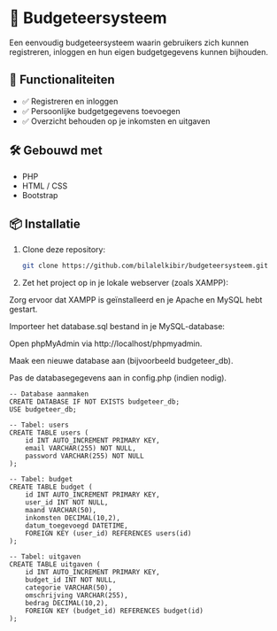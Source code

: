 # 💸 Budgeteersysteem

Een eenvoudig budgeteersysteem waarin gebruikers zich kunnen registreren, inloggen en hun eigen budgetgegevens kunnen bijhouden.

## 🚀 Functionaliteiten

- ✅ Registreren en inloggen
- ✅ Persoonlijke budgetgegevens toevoegen
- ✅ Overzicht behouden op je inkomsten en uitgaven

## 🛠️ Gebouwd met

- PHP
- HTML / CSS
- Bootstrap

## 📦 Installatie

1. Clone deze repository:
   ```bash
   git clone https://github.com/bilalelkibir/budgeteersysteem.git

2. Zet het project op in je lokale webserver (zoals XAMPP):

Zorg ervoor dat XAMPP is geïnstalleerd en je Apache en MySQL hebt gestart.

Importeer het database.sql bestand in je MySQL-database:

Open phpMyAdmin via http://localhost/phpmyadmin.

Maak een nieuwe database aan (bijvoorbeeld budgeteer_db).

Pas de databasegegevens aan in config.php (indien nodig).
```
-- Database aanmaken
CREATE DATABASE IF NOT EXISTS budgeteer_db;
USE budgeteer_db;

-- Tabel: users
CREATE TABLE users (
    id INT AUTO_INCREMENT PRIMARY KEY,
    email VARCHAR(255) NOT NULL,
    password VARCHAR(255) NOT NULL
);

-- Tabel: budget
CREATE TABLE budget (
    id INT AUTO_INCREMENT PRIMARY KEY,
    user_id INT NOT NULL,
    maand VARCHAR(50),
    inkomsten DECIMAL(10,2),
    datum_toegevoegd DATETIME,
    FOREIGN KEY (user_id) REFERENCES users(id)
);

-- Tabel: uitgaven
CREATE TABLE uitgaven (
    id INT AUTO_INCREMENT PRIMARY KEY,
    budget_id INT NOT NULL,
    categorie VARCHAR(50),
    omschrijving VARCHAR(255),
    bedrag DECIMAL(10,2),
    FOREIGN KEY (budget_id) REFERENCES budget(id)
);
